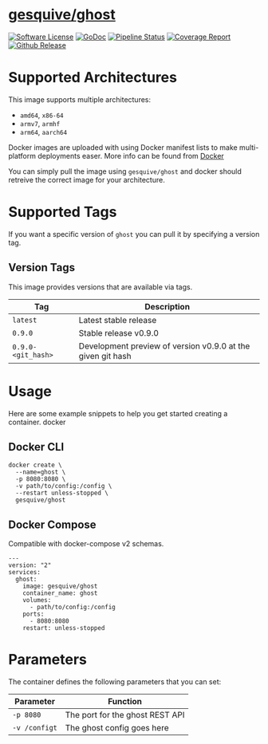 # [gesquive/ghost](https://github.com/gesquive/ghost)
[![Software License](https://img.shields.io/badge/License-MIT-orange.svg?style=flat-square)](https://github.com/gesquive/ghost/blob/master/LICENSE)
[![GoDoc](https://img.shields.io/badge/godoc-reference-blue.svg?style=flat-square)](https://godoc.org/github.com/gesquive/ghost)
[![Pipeline Status](https://img.shields.io/gitlab/pipeline/gesquive/ghost?style=flat-square)](https://gitlab.com/gesquive/ghost/pipelines)
[![Coverage Report](https://gitlab.com/gesquive/ghost/badges/master/coverage.svg?style=flat-square)](https://gesquive.gitlab.io/ghost/coverage.html)
[![Github Release](https://img.shields.io/github/v/tag/gesquive/ghost?style=flat-square)](https://github.com/gesquive/ghost)

# Supported Architectures

This image supports multiple architectures:

- `amd64`, `x86-64`
- `armv7`, `armhf`
- `arm64`, `aarch64`

Docker images are uploaded with using Docker manifest lists to make multi-platform deployments easer. More info can be found from [Docker](https://github.com/docker/distribution/blob/master/docs/spec/manifest-v2-2.md#manifest-list)

You can simply pull the image using `gesquive/ghost` and docker should retreive the correct image for your architecture.

# Supported Tags
If you want a specific version of `ghost` you can pull it by specifying a version tag.

## Version Tags
This image provides versions that are available via tags. 

| Tag    | Description |
| ------ | ----------- |
| `latest` | Latest stable release |
| `0.9.0`  | Stable release v0.9.0 |
| `0.9.0-<git_hash>` | Development preview of version v0.9.0 at the given git hash |

# Usage

Here are some example snippets to help you get started creating a container.
docker

## Docker CLI

```shell
docker create \
  --name=ghost \
  -p 8080:8080 \
  -v path/to/config:/config \
  --restart unless-stopped \
  gesquive/ghost
```

## Docker Compose
Compatible with docker-compose v2 schemas.

```docker
---
version: "2"
services:
  ghost:
    image: gesquive/ghost
    container_name: ghost
    volumes:
      - path/to/config:/config
    ports:
      - 8080:8080
    restart: unless-stopped
```
# Parameters
The container defines the following parameters that you can set:

| Parameter | Function |
| --------- | -------- |
| `-p 8080`      | The port for the ghost REST API |
| `-v /configt`  | The ghost config goes here |
